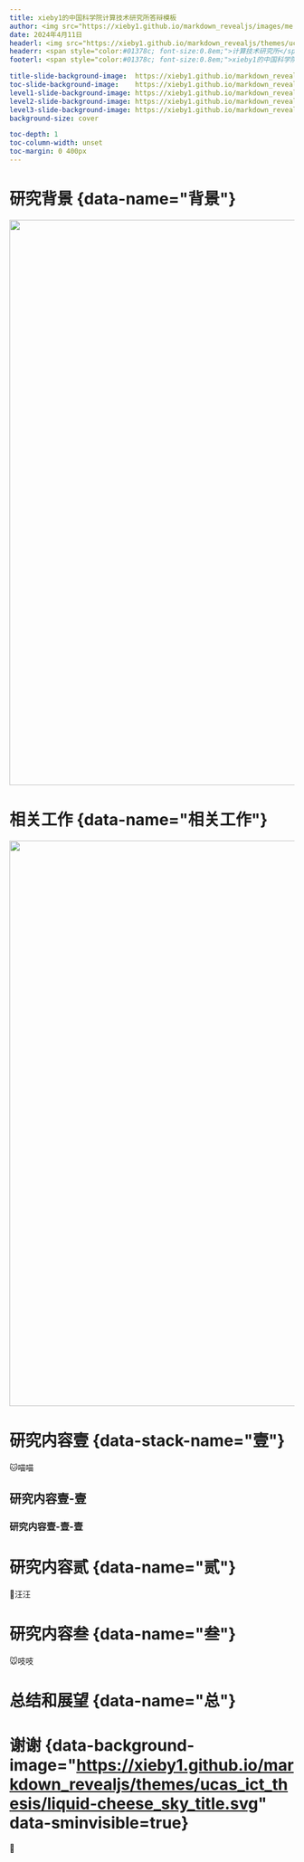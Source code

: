 ```yaml
---
title: xieby1的中国科学院计算技术研究所答辩模板
author: <img src="https://xieby1.github.io/markdown_revealjs/images/me.png" style="height:1.5em;">xieby1<br/>[👨‍🏫]{style="font-size:1.5em;"}导师XXX
date: 2024年4月11日
headerl: <img src="https://xieby1.github.io/markdown_revealjs/themes/ucas_ict_thesis/ucas_logo.svg" style="height:0.8em; margin:0;"><span style="color:#01378c; font-size:0.8em;">中国科学院大学</span>
headerr: <span style="color:#01378c; font-size:0.8em;">计算技术研究所</span><img src="https://xieby1.github.io/markdown_revealjs/themes/ucas_ict_thesis/ict_logo.svg" style="height:0.8em; margin:0;">
footerl: <span style="color:#01378c; font-size:0.8em;">xieby1的中国科学院计算技术研究所答辩模板・xieby1・2024年4月11日</span>

title-slide-background-image:  https://xieby1.github.io/markdown_revealjs/themes/ucas_ict_thesis/liquid-cheese_sky_title.svg
toc-slide-background-image:    https://xieby1.github.io/markdown_revealjs/themes/ucas_ict_thesis/liquid-cheese_sky_l1.svg
level1-slide-background-image: https://xieby1.github.io/markdown_revealjs/themes/ucas_ict_thesis/liquid-cheese_sky_l1.svg
level2-slide-background-image: https://xieby1.github.io/markdown_revealjs/themes/ucas_ict_thesis/liquid-cheese_sky_l2.svg
level3-slide-background-image: https://xieby1.github.io/markdown_revealjs/themes/ucas_ict_thesis/liquid-cheese_sky_l3.svg
background-size: cover

toc-depth: 1
toc-column-width: unset
toc-margin: 0 400px
---
```


# 研究背景 {data-name="背景"}

<img src="https://xieby1.github.io/markdown_revealjs/themes/ucas_ict_thesis/ucas_full.svg" style="width: 1000px;">

# 相关工作 {data-name="相关工作"}

<img src="https://xieby1.github.io/markdown_revealjs/themes/ucas_ict_thesis/ict_full.svg" style="width: 1000px;">

# 研究内容壹 {data-stack-name="壹"}

🐱喵喵

## 研究内容壹-壹

### 研究内容壹-壹-壹

# 研究内容贰 {data-name="贰"}

🐶汪汪

# 研究内容叁 {data-name="叁"}

🐭吱吱

# 总结和展望 {data-name="总"}


# 谢谢 {data-background-image="https://xieby1.github.io/markdown_revealjs/themes/ucas_ict_thesis/liquid-cheese_sky_title.svg" data-sminvisible=true}

🎊
